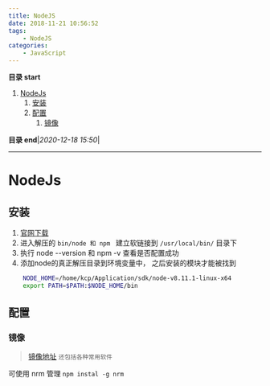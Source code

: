 ```yaml
---
title: NodeJS
date: 2018-11-21 10:56:52
tags: 
    - NodeJS
categories: 
    - JavaScript
---
```


**目录 start**

1. [NodeJs](#nodejs)
    1. [安装](#安装)
    1. [配置](#配置)
        1. [镜像](#镜像)

**目录 end**|_2020-12-18 15:50_|
****************************************
# NodeJs

## 安装
1. [官网下载](https://nodejs.org/en/)
2. 进入解压的 `bin/node 和 npm ` 建立软链接到 `/usr/local/bin/` 目录下
3. 执行 node --version 和 npm -v 查看是否配置成功
4. 添加node的真正解压目录到环境变量中， 之后安装的模块才能被找到
```sh
    NODE_HOME=/home/kcp/Application/sdk/node-v8.11.1-linux-x64
    export PATH=$PATH:$NODE_HOME/bin
```

## 配置
### 镜像
> [镜像地址](http://npm.taobao.org/) `还包括各种常用软件`

可使用 nrm 管理 `npm instal -g nrm`
